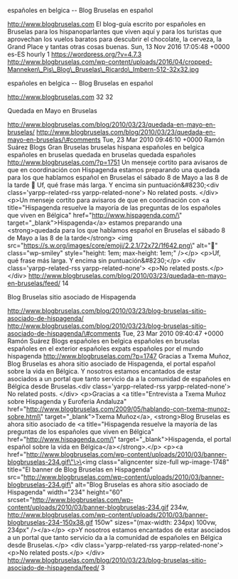 españoles en belgica -- Blog Bruselas en español

http://www.blogbruselas.com El blog-guía escrito por españoles en
Bruselas para los hispanoparlantes que viven aquí y para los turistas
que aprovechan los vuelos baratos para descubrir el chocolate, la
cerveza, la Grand Place y tantas otras cosas buenas. Sun, 13 Nov 2016
17:05:48 +0000 es-ES hourly 1 https://wordpress.org/?v=4.7.3
http://www.blogbruselas.com/wp-content/uploads/2016/04/cropped-Manneken\_Pis\_Blog\_Bruselas\_Ricardo\_Imbern-512-32x32.jpg

españoles en belgica -- Blog Bruselas en español

http://www.blogbruselas.com 32 32

Quedada en Mayo en Bruselas

http://www.blogbruselas.com/blog/2010/03/23/quedada-en-mayo-en-bruselas/
http://www.blogbruselas.com/blog/2010/03/23/quedada-en-mayo-en-bruselas/\#comments
Tue, 23 Mar 2010 09:46:10 +0000 Ramón Suárez Blogs Gran Bruselas
bruselas hispana españoles en belgica españoles en bruselas quedada en
bruselas quedada españoles http://www.blogbruselas.com/?p=1751 Un
menseje cortito para avisaros de que en coordinación con Hispagenda
estamos preparando una quedada para los que hablamos español en Bruselas
el sábado 8 de Mayo a las 8 de la tarde 🙂 Uf, qué frase más larga. Y
encima sin puntuación&\#8230;\<div class=\'yarpp-related-rss
yarpp-related-none\'\> No related posts. \</div\> \<p\>Un menseje
cortito para avisaros de que en coordinación con \<a title=\"Hispagenda
resuelve la mayoría de las preguntas de los españoles que viven en
Bélgica\" href=\"http://www.hispagenda.com/\"
target=\"\_blank\"\>Hispagenda\</a\> estamos preparando una
\<strong\>quedada para los que hablamos español en Bruselas el sábado 8
de Mayo a las 8 de la tarde\</strong\> \<img
src=\"https://s.w.org/images/core/emoji/2.2.1/72x72/1f642.png\"
alt=\"🙂\" class=\"wp-smiley\" style=\"height: 1em; max-height: 1em;\"
/\>\</p\> \<p\>Uf, qué frase más larga. Y encima sin
puntuación&\#8230;\</p\> \<div class=\'yarpp-related-rss
yarpp-related-none\'\> \<p\>No related posts.\</p\> \</div\>
http://www.blogbruselas.com/blog/2010/03/23/quedada-en-mayo-en-bruselas/feed/
14

Blog Bruselas sitio asociado de Hispagenda

http://www.blogbruselas.com/blog/2010/03/23/blog-bruselas-sitio-asociado-de-hispagenda/
http://www.blogbruselas.com/blog/2010/03/23/blog-bruselas-sitio-asociado-de-hispagenda/\#comments
Tue, 23 Mar 2010 09:40:47 +0000 Ramón Suárez Blogs españoles en belgica
españoles en bruselas españoles en el exterior españoles expats
españoles por el mundo hispagenda http://www.blogbruselas.com/?p=1747
Gracias a Txema Muñoz, Blog Bruselas es ahora sitio asociado de
Hispagenda, el portal español sobre la vida en Bélgica. Y nosotros
estamos encantados de estar asociados a un portal que tanto servicio da
a la comunidad de españoles en Bélgica desde Bruselas.\<div
class=\'yarpp-related-rss yarpp-related-none\'\> No related posts.
\</div\> \<p\>Gracias a \<a title=\"Entrevista a Txema Muñoz sobre
Hispagenda y Euroferia Andaluza\"
href=\"http://www.blogbruselas.com/2009/05/hablando-con-txema-munoz-sobre.html\"
target=\"\_blank\"\>Txema Muñoz\</a\>, \<strong\>Blog Bruselas es ahora
sitio asociado de \<a title=\"Hispagenda resuelve la mayoría de las
preguntas de los españoles que viven en Bélgica\"
href=\"http://www.hispagenda.com/\" target=\"\_blank\"\>Hispagenda, el
portal español sobre la vida en Bélgica\</a\>\</strong\>.\</p\> \<p\>\<a
href=\"http://www.blogbruselas.com/wp-content/uploads/2010/03/banner-blogbruselas-234.gif\"\>\<img
class=\"aligncenter size-full wp-image-1748\" title=\"El banner de Blog
Bruselas en Hispagenda\"
src=\"http://www.blogbruselas.com/wp-content/uploads/2010/03/banner-blogbruselas-234.gif\"
alt=\"Blog Bruselas es ahora sitio asociado de Hispagenda\"
width=\"234\" height=\"60\"
srcset=\"http://www.blogbruselas.com/wp-content/uploads/2010/03/banner-blogbruselas-234.gif
234w,
http://www.blogbruselas.com/wp-content/uploads/2010/03/banner-blogbruselas-234-150x38.gif
150w\" sizes=\"(max-width: 234px) 100vw, 234px\" /\>\</a\>\</p\> \<p\>Y
nosotros estamos encantados de estar asociados a un portal que tanto
servicio da a la comunidad de españoles en Bélgica desde Bruselas.\</p\>
\<div class=\'yarpp-related-rss yarpp-related-none\'\> \<p\>No related
posts.\</p\> \</div\>
http://www.blogbruselas.com/blog/2010/03/23/blog-bruselas-sitio-asociado-de-hispagenda/feed/
3
